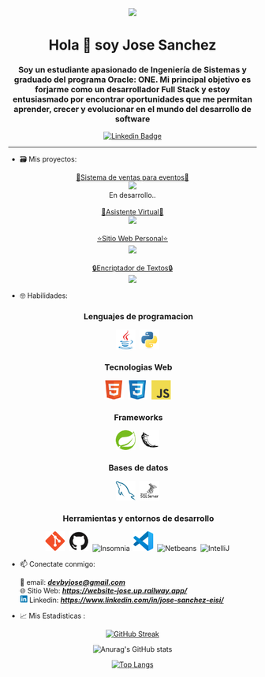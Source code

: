 <div id="header" align="center">
  <img src="https://media.giphy.com/media/zOvBKUUEERdNm/giphy.gif" width="250" />
  <h1 align="center">Hola 👋 soy Jose Sanchez</h1>
  <h3 align="center">Soy un estudiante apasionado de Ingeniería de Sistemas y graduado del programa Oracle: ONE. Mi principal objetivo es forjarme como un desarrollador Full Stack y estoy entusiasmado por encontrar oportunidades que me permitan aprender, crecer y evolucionar en el mundo del desarrollo de software</h3>
</div>
  
<div id="badges" align="center">
  <a href="https://www.linkedin.com/in/jose-sanchez-eisi/" target="blank">
     <img src="https://img.shields.io/badge/LinkedIn-0077B5?style=for-the-badge&logo=linkedin&logoColor=white"
        alt="Linkedin Badge"/>
  </a>
</div> 
    
---

- 🗃️ Mis proyectos:
<div align="center">
  <a href="#">🎉Sistema de ventas para eventos🎉</a>
  <br>
  <img src="https://github.com/TheJose24/TheJose24/assets/129393100/a4189c94-d922-476c-8938-13d9d8f42bd1" width="500"/>
  <br>
  En desarrollo..
  <br>
  <br>
  <a href="https://a-l-f-r-e-d.onrender.com/">🤖Asistente Virtual🤖</a>
  <br>
  <img src="https://github.com/TheJose24/TheJose24/assets/129393100/e254652c-4f13-4e2a-b737-58eecac7af29" width="500"/>
  <br>
  <br>
  <a href="https://website-jose.up.railway.app/">⭐Sitio Web Personal⭐</a>
  <br>
  <img src="https://github.com/TheJose24/TheJose24/assets/129393100/3a94fb33-82ec-4470-93d4-bf91eadfc8e5" width="500"/>  
  <br>
  <br>
  <a href="https://thejose24.github.io/Challenge-ONE/">🔒Encriptador de Textos🔒</a>
  <br>
  <img src="https://github.com/TheJose24/TheJose24/assets/129393100/2cefac05-447b-4862-b6ae-42a8fd8209b2" width="500"/>
  <br>  
</div>
    
- 🤓 Habilidades:
  <div id="icons" align="center">
   <h3 align="center">Lenguajes de programacion</h3>
   <img src="https://github.com/devicons/devicon/blob/master/icons/java/java-original.svg" title="Java" alt="Java" width="40" height="40">&nbsp;
   <img src="https://github.com/devicons/devicon/blob/master/icons/python/python-original.svg" title="Python" alt="Python" width="40" height="40">&nbsp;
    
   <h3 align="center">Tecnologias Web</h3>
   <img src="https://github.com/devicons/devicon/blob/master/icons/html5/html5-original.svg" title="HTML5" alt="HTML" width="40" height="40">&nbsp;
   <img src="https://github.com/devicons/devicon/blob/master/icons/css3/css3-original.svg" title="CSS" alt="CSS" width="40" height="40">&nbsp;
   <img src="https://github.com/devicons/devicon/blob/master/icons/javascript/javascript-original.svg" title="JavaScript" alt="JavaScript" width="40" height="40">&nbsp;

   <h3 align="center">Frameworks</h3>
   <img src="https://github.com/devicons/devicon/blob/master/icons/spring/spring-original.svg" title="Spring" alt="Spring" width="40" height="40">&nbsp;
   <img src="https://github.com/devicons/devicon/blob/master/icons/flask/flask-original.svg" title="Flask" alt="Flask" width="40" height="40">&nbsp;

   <h3 align="center">Bases de datos</h3>
   <img src="https://github.com/devicons/devicon/blob/master/icons/mysql/mysql-original.svg" title="MySQL" alt="MySQL" width="40" height="40">&nbsp;
   <img src="https://github.com/devicons/devicon/blob/master/icons/microsoftsqlserver/microsoftsqlserver-plain-wordmark.svg" title="SQL-Server" alt="SQL-Server" width="40" height="40">&nbsp;

   <h3 align="center">Herramientas y entornos de desarrollo</h3>
   <img src="https://github.com/devicons/devicon/blob/master/icons/git/git-original.svg" title="Git" alt="Git" width="40" height="40">&nbsp;
   <img src="https://github.com/devicons/devicon/blob/master/icons/github/github-original.svg" title="GitHub" alt="GitHub" width="40" height="40">&nbsp;
   <img src="https://github.com/kong/insomnia/blob/develop/packages/insomnia/src/icons/icon.ico?raw=true" title="Insomnia" alt="Insomnia" width="40" height="40">&nbsp;  
   <img src="https://github.com/devicons/devicon/blob/master/icons/vscode/vscode-original.svg" title="VS-Code" alt="VS-Code" width="40" height="40">&nbsp;
   <img src="https://raw.githubusercontent.com/apache/netbeans/master/nbi/engine/native/launcher/windows/resources/icon.ico" title="Netbeans" alt="Netbeans" width="40" height="40">&nbsp;
   <img src="https://img.icons8.com/?size=256&id=w1Gq29w4RQWL&format=png" title="IntelliJ" alt="IntelliJ" width="40" height="40">&nbsp; 
  </div> 
  
- 📫 Conectate conmigo:
  
  📧 email: ***devbyjose@gmail.com***
  <br>
  🌐 Sitio Web: ***https://website-jose.up.railway.app/***
  <br>
  <img src="https://github.com/devicons/devicon/blob/master/icons/linkedin/linkedin-original.svg" title="Linkedin" alt="Linkedin" width="15" height="15"> Linkedin: ***https://www.linkedin.com/in/jose-sanchez-eisi/***
  
- 📈 Mis Estadisticas :
<div id="stats" align="center">
 
  [![GitHub Streak](https://streak-stats.demolab.com?user=TheJose24&theme=dark&hide_border=true&locale=es)](https://git.io/streak-stats)
  
  ![Anurag's GitHub stats](https://github-readme-stats.vercel.app/api?username=TheJose24&show_icons=true&theme=tokyonight&locale=es)
  
  [![Top Langs](https://github-readme-stats.vercel.app/api/top-langs/?username=TheJose24&locale=es)](https://github.com/anuraghazra/github-readme-stats)
  
</div>
